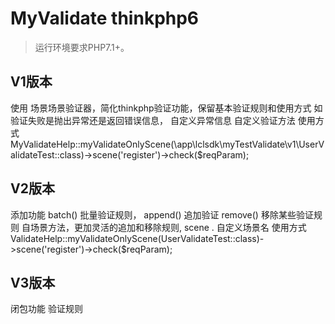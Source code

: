MyValidate thinkphp6
===============

> 运行环境要求PHP7.1+。

## V1版本
使用 场景场景验证器，简化thinkphp验证功能，保留基本验证规则和使用方式
如验证失败是抛出异常还是返回错误信息，
自定义异常信息
自定义验证方法
使用方式
MyValidateHelp::myValidateOnlyScene(\app\lclsdk\myTestValidate\v1\UserValidateTest::class)->scene('register')->check($reqParam);


## V2版本

添加功能
batch()  批量验证规则， 
append() 追加验证
remove() 移除某些验证规则
自场景方法，更加灵活的追加和移除规则, scene . 自定义场景名
使用方式
ValidateHelp::myValidateOnlyScene(UserValidateTest::class)->scene('register')->check($reqParam);


## V3版本
闭包功能
验证规则



